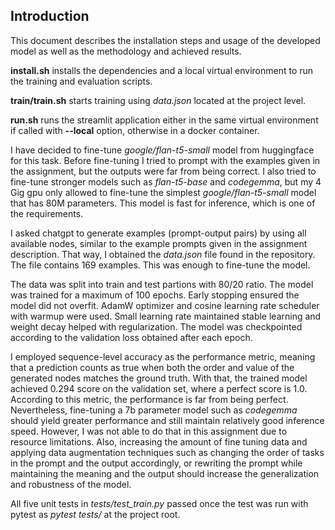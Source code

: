 ## Introduction

This document describes the installation steps and usage of the developed model as well as the methodology and achieved results.

**install.sh** installs the dependencies and a local virtual environment to run the training and evaluation scripts.

**train/train.sh** starts training using *data.json* located at the project level.

**run.sh** runs the streamlit application either in the same virtual environment if called with **--local** option, otherwise in a docker container.

I have decided to fine-tune *google/flan-t5-small* model from huggingface for this task. Before fine-tuning I tried to prompt with the examples given in the assignment, but the outputs were far from being correct. I also tried to fine-tune stronger models such as *flan-t5-base* and *codegemma*, but my 4 Gig gpu only allowed to fine-tune the simplest *google/flan-t5-small* model that has 80M parameters. This model is fast for inference, which is one of the requirements.

I asked chatgpt to generate examples (prompt-output pairs) by using all available nodes, similar to the example prompts given in the assignment description. That way, I obtained the *data.json* file found in the repository. The file contains 169 examples. This was enough to fine-tune the model.

The data was split into train and test partions with 80/20 ratio. The model was trained for a maximum of 100 epochs. Early stopping ensured the model did not overfit. AdamW optimizer and cosine learning rate scheduler with warmup were used. Small learning rate maintained stable learning and weight decay helped with regularization. The model was checkpointed according to the validation loss obtained after each epoch.

I employed sequence-level accuracy as the performance metric, meaning that a prediction counts as true when both the order and value of the generated nodes matches the ground truth. With that, the trained model achieved 0.294 score on the validation set, where a perfect score is 1.0. According to this metric, the performance is far from being perfect. Nevertheless, fine-tuning a 7b parameter model such as *codegemma* should yield greater performance and still maintain relatively good inference speed. However, I was not able to do that in this assignment due to resource limitations. Also, increasing the amount of fine tuning data and applying data augmentation techniques such as changing the order of tasks in the prompt and the output accordingly, or rewriting the prompt while maintaining the meaning and the output should increase the generalization and robustness of the model.

All five unit tests in *tests/test_train.py* passed once the test was run with pytest as *pytest tests/* at the project root.
